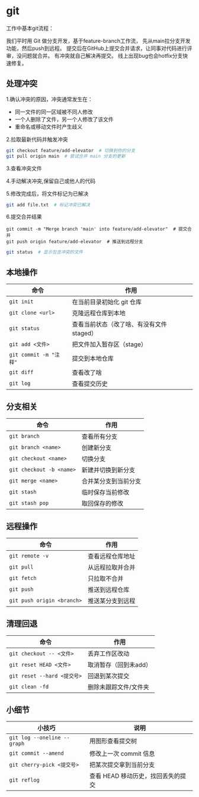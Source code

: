 # git

工作中基本git流程：

我们平时用 Git 做分支开发，基于feature-branch工作流，
先从main拉分支开发功能，然后push到远程。
提交后在GitHub上提交合并请求，让同事对代码进行评审，没问题就合并。
有冲突就自己解决再提交。
线上出现bug也会hotfix分支快速修复。

## 处理冲突

1.确认冲突的原因，冲突通常发生在：

- 同一文件的同一区域被不同人修改
- 一个人删除了文件，另一个人修改了该文件
- 重命名或移动文件时产生歧义

2.拉取最新代码并触发冲突

```bash
git checkout feature/add-elevator  # 切换到你的分支
git pull origin main  # 尝试合并 main 分支的更新
```

3.查看冲突文件

4.手动解决冲突,保留自己或他人的代码

5.修改完成后，将文件标记为已解决

```bash
git add file.txt  # 标记冲突已解决
```

6.提交合并结果

```base
git commit -m "Merge branch 'main' into feature/add-elevator"  # 提交合并
git push origin feature/add-elevator  # 推送到远程分支
```

```bash
git status  # 显示包含冲突的文件
```

## 本地操作

| 命令                   | 作用                       |
| -------------------- | ------------------------ |
| `git init`           | 在当前目录初始化 git 仓库          |
| `git clone <url>`    | 克隆远程仓库到本地                |
| `git status`         | 查看当前状态（改了啥、有没有文件 staged） |
| `git add <文件>`       | 把文件加入暂存区（stage）          |
| `git commit -m "注释"` | 提交到本地仓库                  |
| `git diff`           | 查看改了啥                    |
| `git log`            | 查看提交历史                   |

## 分支相关

| 命令                       | 作用         |
| ------------------------ | ---------- |
| `git branch`             | 查看所有分支     |
| `git branch <name>`      | 创建新分支      |
| `git checkout <name>`    | 切换分支       |
| `git checkout -b <name>` | 新建并切换到新分支  |
| `git merge <name>`       | 合并某分支到当前分支 |
| `git stash`              | 临时保存当前修改   |
| `git stash pop`          | 取回保存的修改    |

## 远程操作

| 命令                         | 作用       |
| -------------------------- | -------- |
| `git remote -v`            | 查看远程仓库地址 |
| `git pull`                 | 从远程拉取并合并 |
| `git fetch`                | 只拉取不合并   |
| `git push`                 | 推送到远程仓库  |
| `git push origin <branch>` | 推送某分支到远程 |

## 清理回退

| 命令                       | 作用           |
| ------------------------ | ------------ |
| `git checkout -- <文件>`   | 丢弃工作区改动      |
| `git reset HEAD <文件>`    | 取消暂存（回到未add） |
| `git reset --hard <提交号>` | 回退到某次提交      |
| `git clean -fd`          | 删除未跟踪文件/文件夹  |

## 小细节

| 小技巧                         | 说明                   |
| --------------------------- | -------------------- |
| `git log --oneline --graph` | 用图形查看提交树             |
| `git commit --amend`        | 修改上一次 commit 信息      |
| `git cherry-pick <提交号>`     | 把某次提交拿到当前分支          |
| `git reflog`                | 查看 HEAD 移动历史，找回丢失的提交 |
